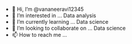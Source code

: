 - 👋 Hi, I’m @vananeeravi12345
- 👀 I’m interested in ... Data analysis
- 🌱 I’m currently learning ... Data science
- 💞️ I’m looking to collaborate on ... Data science
- 📫 How to reach me ...

<!---
vananeeravi12345/vananeeravi12345 is a ✨ special ✨ repository because its `README.md` (this file) appears on your GitHub profile.
You can click the Preview link to take a look at your changes.
--->
